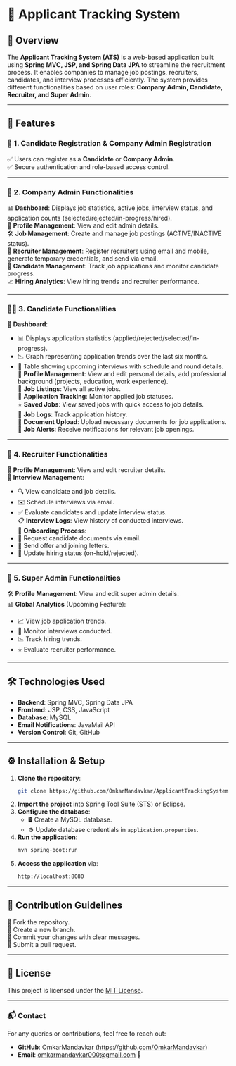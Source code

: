 # 🚀 Applicant Tracking System

## 🌟 Overview

The **Applicant Tracking System (ATS)** is a web-based application built using **Spring MVC, JSP, and Spring Data JPA** to streamline the recruitment process. It enables companies to manage job postings, recruiters, candidates, and interview processes efficiently. The system provides different functionalities based on user roles: **Company Admin, Candidate, Recruiter, and Super Admin**.

---

## 🎯 Features

### 🔹 1. Candidate Registration & Company Admin Registration

✅ Users can register as a **Candidate** or **Company Admin**.  
✅ Secure authentication and role-based access control.

---

### 🏢 2. Company Admin Functionalities

📊 **Dashboard**: Displays job statistics, active jobs, interview status, and application counts (selected/rejected/in-progress/hired).  
📝 **Profile Management**: View and edit admin details.  
🛠 **Job Management**: Create and manage job postings (ACTIVE/INACTIVE status).  
👥 **Recruiter Management**: Register recruiters using email and mobile, generate temporary credentials, and send via email.  
🎯 **Candidate Management**: Track job applications and monitor candidate progress.  
📈 **Hiring Analytics**: View hiring trends and recruiter performance.

---

### 👩‍💼 3. Candidate Functionalities

📌 **Dashboard**:  
   - 📊 Displays application statistics (applied/rejected/selected/in-progress).  
   - 📉 Graph representing application trends over the last six months.  
   - 📅 Table showing upcoming interviews with schedule and round details.  
👤 **Profile Management**: View and edit personal details, add professional background (projects, education, work experience).  
📃 **Job Listings**: View all active jobs.  
📌 **Application Tracking**: Monitor applied job statuses.  
⭐ **Saved Jobs**: View saved jobs with quick access to job details.  
📜 **Job Logs**: Track application history.  
📂 **Document Upload**: Upload necessary documents for job applications.  
📢 **Job Alerts**: Receive notifications for relevant job openings.

---

### 🤝 4. Recruiter Functionalities

👤 **Profile Management**: View and edit recruiter details.  
📅 **Interview Management**:  
   - 🔍 View candidate and job details.  
   - ✉️ Schedule interviews via email.  
   - ✅ Evaluate candidates and update interview status.  
📋 **Interview Logs**: View history of conducted interviews.  
📜 **Onboarding Process**:  
   - 📩 Request candidate documents via email.  
   - 📄 Send offer and joining letters.  
   - 🔄 Update hiring status (on-hold/rejected).

---

### 👑 5. Super Admin Functionalities

🛠 **Profile Management**: View and edit super admin details.  
📊 **Global Analytics** (Upcoming Feature):  
   - 📈 View job application trends.  
   - 🎤 Monitor interviews conducted.  
   - 📉 Track hiring trends.  
   - ⭐ Evaluate recruiter performance.

---

## 🛠 Technologies Used

- **Backend**: Spring MVC, Spring Data JPA
- **Frontend**: JSP, CSS, JavaScript  
- **Database**: MySQL  
- **Email Notifications**: JavaMail API  
- **Version Control**: Git, GitHub  

---

## ⚙️ Installation & Setup

1. **Clone the repository**:
   ```sh
   git clone https://github.com/OmkarMandavkar/ApplicantTrackingSystem.git
   ```
2. **Import the project** into Spring Tool Suite (STS) or Eclipse.
3. **Configure the database**:
   - 🛢 Create a MySQL database.  
   - ⚙️ Update database credentials in `application.properties`.
4. **Run the application**:
   ```sh
   mvn spring-boot:run
   ```
5. **Access the application** via:
   ```sh
   http://localhost:8080
   ```

---

## 🤝 Contribution Guidelines

🔹 Fork the repository.  
🔹 Create a new branch.  
🔹 Commit your changes with clear messages.  
🔹 Submit a pull request.

---

## 📜 License

This project is licensed under the [MIT License](LICENSE).

---

### 📬 Contact

For any queries or contributions, feel free to reach out:

- **GitHub**: OmkarMandavkar (https://github.com/OmkarMandavkar)  
- **Email**: omkarmandavkar000@gmail.com 📩

